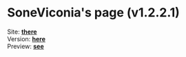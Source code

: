 # SoneViconia's page (v1.2.2.1)

Site: __[there](https://soneviconia.github.io)__ <br>
Version: __[here](https://github.com/soneviconia/soneviconia.github.io/blob/main/VERSIONS.md)__ <br>
Preview: __[see](https://soneviconia.github.io/preview/)__
